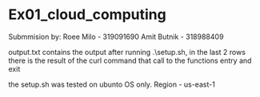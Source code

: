 # Ex01_cloud_computing
Submmision by:
Roee Milo - 319091690
Amit Butnik - 318988409

output.txt contains the output after running .\setup.sh, in the last 2 rows there is the result of the curl command that call to the functions entry and exit

the setup.sh was tested on ubunto OS only.
Region - us-east-1
